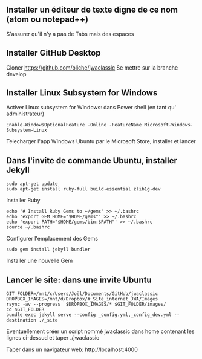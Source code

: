 ## Installer un éditeur de texte digne de ce nom (atom ou notepad++)
S'assurer qu'il n'y a pas de Tabs mais des espaces

## Installer GitHub Desktop
Cloner https://github.com/oliche/jwaclassic
Se mettre sur la branche develop

## Installer Linux Subsystem for Windows

Activer Linux subsystem for Windows: dans Power shell (en tant qu' administrateur)

    Enable-WindowsOptionalFeature -Online -FeatureName Microsoft-Windows-Subsystem-Linux

Telecharger l'app WIndows Ubuntu par le Microsoft Store, installer et lancer

## Dans l'invite de commande Ubuntu, installer Jekyll

    sudo apt-get update
    sudo apt-get install ruby-full build-essential zlib1g-dev
Installer Ruby

    echo '# Install Ruby Gems to ~/gems' >> ~/.bashrc
    echo 'export GEM_HOME="$HOME/gems"' >> ~/.bashrc
    echo 'export PATH="$HOME/gems/bin:$PATH"' >> ~/.bashrc
    source ~/.bashrc
Configurer l'emplacement des Gems

    sudo gem install jekyll bundler
Installer une nouvelle Gem


## Lancer le site: dans une invite Ubuntu

    GIT_FOLDER=/mnt/c/Users/Joël/Documents/GitHub/jwaclassic
    DROPBOX_IMAGES=/mnt/d/Dropbox/#_Site_internet_JWA/Images
    rsync -av --progress  $DROPBOX_IMAGES/* $GIT_FOLDER/images/
    cd $GIT_FOLDER
    bundle exec jekyll serve --config _config.yml,_config_dev.yml --destination ./_site

Eventuellement créer un script nommé jwaclassic dans home contenant les lignes ci-dessud et taper
    ./jwaclassic

Taper dans un navigateur web:
    http://localhost:4000
